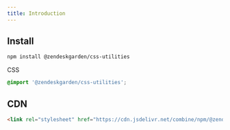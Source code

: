 ```yaml
---
title: Introduction
---
```


<masthead title="Utility Classes" description="Here are some handful of utility classes from Zendesk Garden." />

## Install

```bash
npm install @zendeskgarden/css-utilities
```

CSS

```css
@import '@zendeskgarden/css-utilities';
```

## CDN

```html
<link rel="stylesheet" href="https://cdn.jsdelivr.net/combine/npm/@zendeskgarden/css-utilities@4" />
```
